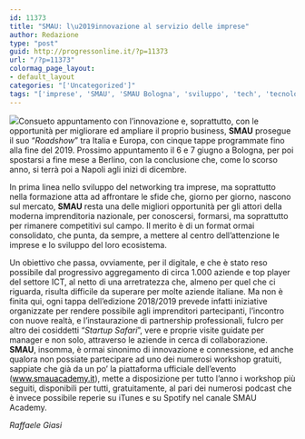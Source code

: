 ```yaml
---
id: 11373
title: "SMAU: l\u2019innovazione al servizio delle imprese"
author: Redazione
type: "post"
guid: http://progressonline.it/?p=11373
url: "/?p=11373"
colormag_page_layout:
- default_layout
categories: "['Uncategorized']"
tags: "['imprese', 'SMAU', 'SMAU Bologna', 'sviluppo', 'tech', 'tecnologie']"
---
```


![](https://progressonline.it/wp-content/uploads/2017/10/smau_milano-480x320.jpg)Consueto appuntamento con l’innovazione e, soprattutto, con le opportunità per migliorare ed ampliare il proprio business, **SMAU** prosegue il suo “*Roadshow*” tra Italia e Europa, con cinque tappe programmate fino alla fine del 2019. Prossimo appuntamento il 6 e 7 giugno a Bologna, per poi spostarsi a fine mese a Berlino, con la conclusione che, come lo scorso anno, si terrà poi a Napoli agli inizi di dicembre.

In prima linea nello sviluppo del networking tra imprese, ma soprattutto nella formazione atta ad affrontare le sfide che, giorno per giorno, nascono sul mercato, **SMAU** resta una delle migliori opportunità per gli attori della moderna imprenditoria nazionale, per conoscersi, formarsi, ma soprattutto per rimanere competitivi sul campo. Il merito è di un format ormai consolidato, che punta, da sempre, a mettere al centro dell’attenzione le imprese e lo sviluppo del loro ecosistema.

Un obiettivo che passa, ovviamente, per il digitale, e che è stato reso possibile dal progressivo aggregamento di circa 1.000 aziende e top player del settore ICT, al netto di una arretratezza che, almeno per quel che ci riguarda, risulta difficile da superare per molte aziende italiane. Ma non è finita qui, ogni tappa dell’edizione 2018/2019 prevede infatti iniziative organizzate per rendere possibile agli imprenditori partecipanti, l’incontro con nuove realtà, e l’instaurazione di partnership professionali, fulcro per altro dei cosiddetti “*Startup Safari*”, vere e proprie visite guidate per manager e non solo, attraverso le aziende in cerca di collaborazione. **SMAU**, insomma, è ormai sinonimo di innovazione e connessione, ed anche qualora non possiate partecipare ad uno dei numerosi workshop gratuiti, sappiate che già da un po’ la piattaforma ufficiale dell’evento ([<span style="color: windowtext; text-decoration: none; text-underline: none;">www.smauacademy.it</span>](https://www.smauacademy.it/)), mette a disposizione per tutto l’anno i workshop più seguiti, disponibili per tutti, gratuitamente, al pari dei numerosi podcast che è invece possibile reperie su iTunes e su Spotify nel canale SMAU Academy.

*Raffaele Giasi*